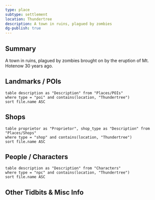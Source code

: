 ```yaml
---
type: place
subtype: settlement
location: Thundertree
description: A town in ruins, plagued by zombies
dg-publish: true
---
```

## Summary
A town in ruins, plagued by zombies brought on by the eruption of Mt. Hotenow 30 years ago.

## Landmarks / POIs

```dataview
table description as "Description" from "Places/POIs"
where type = "poi" and contains(location, "Thundertree")
sort file.name ASC
```

## Shops
```dataview
table proprietor as "Proprietor", shop_type as "Description" from "Places/Shops"
where type = "shop" and contains(location, "Thundertree")
sort file.name ASC
```

## People / Characters
```dataview
table description as "Description" from "Characters"
where type = "npc" and contains(location, "Thundertree")
sort file.name ASC
```

## Other Tidbits & Misc Info
